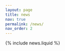 ```yaml
---
layout: page
title: news
nav: true
permalink: /news/
nav_order: 2
---
```


{% include news.liquid %}
